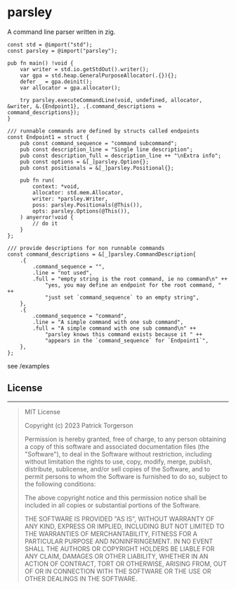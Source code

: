 # parsley

A command line parser written in zig.

```zig
const std = @import("std");
const parsley = @import("parsley");

pub fn main() !void {
    var writer = std.io.getStdOut().writer();
    var gpa = std.heap.GeneralPurposeAllocator(.{}){};
    defer _ = gpa.deinit();
    var allocator = gpa.allocator();

    try parsley.executeCommandLine(void, undefined, allocator, &writer, &.{Endpoint1}, .{.command_descriptions = command_descriptions});
}

/// runnable commands are defined by structs called endpoints
const Endpoint1 = struct {
    pub const command_sequence = "command subcommand";
    pub const description_line = "Single line description";
    pub const description_full = description_line ++ "\nExtra info";
    pub const options = &[_]parsley.Option{};
    pub const positionals = &[_]parsley.Positional{};

    pub fn run(
        context: *void,
        allocator: std.mem.Allocator,
        writer: *parsley.Writer,
        poss: parsley.Positionals(@This()),
        opts: parsley.Options(@This()),
    ) anyerror!void {
        // do it
    }
};

/// provide descriptions for non runnable commands
const command_descriptions = &[_]parsley.CommandDescription{
    .{
        .command_sequence = "",
        .line = "not used",
        .full = "empty string is the root command, ie no command\n" ++
            "yes, you may define an endpoint for the root command, " ++
            "just set `command_sequence` to an empty string",
    },
    .{
        .command_sequence = "command",
        .line = "A simple command with one sub command",
        .full = "A simple command with one sub command\n" ++
            "parsley knows this command exists because it " ++
            "appears in the `command_sequence` for `Endpoint1`",
    },
};
```

see /examples

## License
---
> MIT License
>
> Copyright (c) 2023 Patrick Torgerson
>
> Permission is hereby granted, free of charge, to any person obtaining a copy
> of this software and associated documentation files (the "Software"), to deal
> in the Software without restriction, including without limitation the rights
> to use, copy, modify, merge, publish, distribute, sublicense, and/or sell
> copies of the Software, and to permit persons to whom the Software is
> furnished to do so, subject to the following conditions:
>
> The above copyright notice and this permission notice shall be included in all
> copies or substantial portions of the Software.
>
> THE SOFTWARE IS PROVIDED "AS IS", WITHOUT WARRANTY OF ANY KIND, EXPRESS OR
> IMPLIED, INCLUDING BUT NOT LIMITED TO THE WARRANTIES OF MERCHANTABILITY,
> FITNESS FOR A PARTICULAR PURPOSE AND NONINFRINGEMENT. IN NO EVENT SHALL THE
> AUTHORS OR COPYRIGHT HOLDERS BE LIABLE FOR ANY CLAIM, DAMAGES OR OTHER
> LIABILITY, WHETHER IN AN ACTION OF CONTRACT, TORT OR OTHERWISE, ARISING FROM,
> OUT OF OR IN CONNECTION WITH THE SOFTWARE OR THE USE OR OTHER DEALINGS IN THE
> SOFTWARE.
